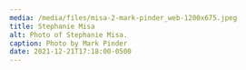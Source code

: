 ```yaml
---
media: /media/files/misa-2-mark-pinder_web-1200x675.jpeg
title: Stephanie Misa
alt: Photo of Stephanie Misa.
caption: Photo by Mark Pinder
date: 2021-12-21T17:18:00-0500
---
```

